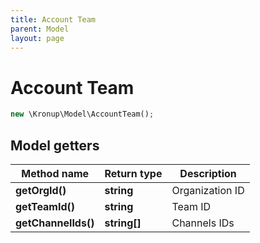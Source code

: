 ```yaml
---
title: Account Team
parent: Model
layout: page
---
```


# Account Team

```php
new \Kronup\Model\AccountTeam();
```

## Model getters

Method name | Return type | Description
------------ | ------------- | -------------
**getOrgId()** | **string** | Organization ID
**getTeamId()** | **string** | Team ID
**getChannelIds()** | **string[]** | Channels IDs

